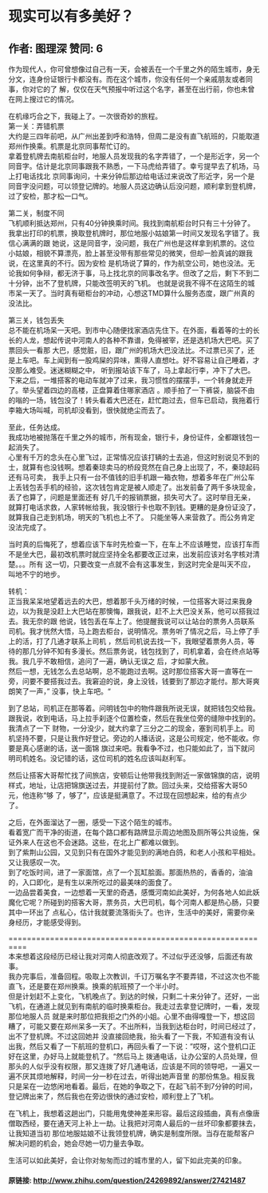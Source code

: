 # 现实可以有多美好？
## 作者: 图理深  赞同: 6
作为现代人，你可曾想像过自己有一天，会被丢在一个千里之外的陌生城市，身无分文，连身份证银行卡都没有。而在这个城市，你没有任何一个亲戚朋友或者同事，你对它的了
解，仅仅在天气预报中听过这个名字，甚至在出行前，你也未曾在网上搜过它的情况。  
  
在机缘巧合之下，我碰上了。一次很奇妙的旅程。  
第一关：弄错机票  
大约是三四年前吧，从广州出差到呼和浩特，但周二是没有直飞航班的，只能取道郑州作换乘。机票是北京同事帮忙订的。  
拿着登机牌去南航柜台时，地服人员发现我的名字弄错了，一个是形近字，另一个同音字。估计是北京同事跟我不熟悉，一下马虎给弄错了。幸亏提早去了机场，马上打电话找北
京同事询问，十来分钟后那边给电话过来说改了形近字，另一个是同音字没问题，可以领登记牌的。地服人员这边确认后没问题，顺利拿到登机牌，过了安检，那才松一口气。  
  
第二关，制度不同  
飞机顺利抵达郑州，只有40分钟换乘时间。我找到南航柜台时只有三十分钟了。我拿出打印的机票，换取登机牌时，那位地服小姑娘第一时间又发现名字错了。我信心满满的跟
她说，这是同音字，没问题，我在广州也是这样拿到机票的。这位小姑娘，相貌不算漂亮，脸上甚至没带有那些常见的微笑，但却一脸真诚的跟我说，在这里真的不行。因为安检
是机场说了算的，作为航空公司，她也没法。无论我如何争辩，都无济于事，马上找北京的同事改名字。但改了之后，剩下不到二十分钟，出不了登机牌，只能改签明天的飞机。
也就是说我不得不在这陌生的城市呆一天了。当时真有砸柜台的冲动，心想这TMD算什么服务态度，跟广州真的没法比。  
  
第三关，钱包丢失  
总不能在机场呆一天吧。到市中心随便找家酒店先住下。在外面，看着等的士的长长的人龙，想起传说中河南人的各种不靠谱，免得被宰，还是选机场大巴吧。买了票回头一看那
大巴，感觉脏，旧，跟广州的机场大巴没法比。不过票已买了，还是上车吧。车上闻到有一股鸡屎的异味，熏得人直想吐。好不容易让自己睡着，才没那么难受。迷迷糊糊之中，
听到报站该下车了，马上拿起行李，冲下了大巴。下来之后，一堆搭客的电动车就冲了过来，我习惯性的摆摆手，一个转身就走开了。举头望着四边的高楼，正盘算着住哪家酒店
。顺手拍了一下裤袋，脑袋不由的嗡的一场，钱包没了！转头看着大巴还在，赶忙跑过去，但车已启动，我拖着行李箱大场叫喊，司机却没看到，很快就绝尘而去了。  
  
至此，任务达成。  
我成功地被抛落在千里之外的城市，所有现金，银行卡，身份证件，全都跟钱包一起消失了。  
心里有千万的念头在心里飞过，正常情况应该打辆的士去追，但这时别说见不到的士，就算有也没钱啊。想着秦琼卖马的桥段竞然在自己身上出现了，不，秦琼起码还有马可卖，
我手上只有一台不值钱的旧手机跟一箱衣物，想着多年在广州公车上丢钱包丢手机的经验，这次钱包肯定是被人顺走了。出发前备了两千多块现金，丢了也算了，问题是里面还有
好几千的报销票据，损失可大了。这时举目无亲，就算打电话求救，人家转帐给我，我没银行卡也取不到钱。更糟的是身份证没了，就算我自己走到机场，明天的飞机也上不了。
只能坐等人来营救了。而公务肯定没法完成了。  
  
当时真的后悔死了，想着应该下车时先检查一下，在车上不应该睡觉，应该打车而不是坐大巴，最初改机票时就应坚持全名都要改正过来，出发前应该对名字核对清楚。。。所有
这一切，只要改变一点就不会有这事发生，到这时完全是叫天不应，叫地不宁的地步。  
  
转机：  
正当我呆呆地望着远去的大巴，想着那千头万绪的时候，一位搭客大哥过来我身边，以为我是没赶上大巴站在那懊悔，跟我说，赶不上大巴没关系，他可以搭我过去。我无奈的跟
他说，钱包丢在车上了。他提醒我说可以让站台的票务人员联系司机。我才恍然大悟，马上跑去柜台，说明情况。票务听了情况之后，马上停了手上的活，打了几通才联系上司机
，然后司机说去找一下，我眼望着票务人员，等待的那几分钟不知有多漫长。然后票务说，钱包找到了，司机拿着，会在终点站等我。我几乎不敢相信，追问了一遍，确认无误之
后，才如蒙大赦。  
然后一想，无钱怎么去总站啊，总不能跑过去啊。这时那位搭客大哥一直等在一旁，问要不要搭我过去。我窘迫的说，身上没钱，钱要到了那边才能付。那大哥爽朗笑了一声，”
没事，快上车吧。“  
  
到了总站，司机正在那等着。问明钱包中的物件跟我所说无误，就把钱包交给我。跟我说，收到电话，马上拉手刹逐个位置检查，然后在我坐位旁的缝隙中找到的。我清点了一下
财物，一分没少，就大约拿了三分之二的现金，塞到司机手上。司机坚持不要，只是让我作好登记。旁边的人播话说，这是公司规定，他不能收。你要是真心感谢的话，送一面锦
旗过来吧。我看争不过，也只能如此了，当下就问明司机姓名。没记错的话，这位司机的姓名应该叫赵利军。  
  
然后让搭客大哥帮忙找了间旅店，安顿后让他带我找到附近一家做锦旗的店，说明样式，地址，让店把锦旗送过去，并提前付了款。回过头来，交给搭客大哥50元，他连称“够
了，够了”，应该是挺满意了。不过现在回想起来，给的有点少了。  
  
之后，在外面溜达了一圈，感受一下这个陌生的城市。  
看着宽广而干净的街道，在每个路口都有路牌显示周边地图及厕所等公共设施，保证外来人在这也不会迷路。这些，在北上广都难以做到。  
到了紫荆山公园，又见到只有在国外才能见到的满地白鸽，和老人小孩和平相处。又让我感叹一次。  
到了吃饭时间，进了一家面馆，点了一个瓦缸脍面。那面热热的，香香的，油油的，入口即化，是有生以来所吃过的最美味的面食了。  
一边品尝着美食，一边想着一天里的奇遇，感慨河南如此美好，为何各地人如此妖魔化它呢？所碰到的搭客大哥，票务员，大巴司机，每个河南人都是热心肠，只要其中一环出了
点私心，估计我就要流落街头了。也许，生活中的美好，需要你亲身经历，才能感受得到。  
  
==========================================================  
本来想着这段经历已经让我对河南人彻底改观了。不过似乎还没够，后面还有故事。  
我办完事后，准备回程。吸取上次教训，千订万嘱名字不要弄错，不过这次也不能直飞，还是要在郑州换乘。换乘的航班预了一个半小时。  
但是计划赶不上变化，飞机晚点了。到达的时候，只剩二十来分钟了。还好，一出飞机，在通道上就见到有南航的临时换乘柜台。我走过去拿登记牌时，一看，发现那位地服人员
就是来时那位把我拒之门外的小姐。心里不由得嘎登一下，想这回糟了，可能又要在郑州呆多一天了。不出所料，当我到达柜台时，时间已经过了，出不了登机牌。不过这回她并
没直接回绝我，抬头看了一下我，不知道有没有认出我，然后又看了一下航班的登机口，再回头看了一下说：”哎呀，这个登机口正好在这里，办好马上就能登机了。“然后马上
拨通电话，让办公室的人员处理，但那头的人似乎没有权限，那又连拨了好几通电话，应该是不同的领导吧，一遍又一遍不厌其烦地解释，时间一分一秒在过去，听得出她声音里
的那份焦急。相反我只是呆在一边悠闲地看着。最后，在她的争取之下，在起飞前不到7分钟的时间，登记牌出来了，然后我也在旁边很快的通过安检，顺利登上了飞机。  
  
在飞机上，我想着这趟出门，只能用鬼使神差来形容。最后这段插曲，真有点像唐僧取西经，要在通天河上补上一劫。让我把对河南人最后的一丝坏印象都要抹去，让我知道当初
那位地服姑娘不让我领登机牌，确实是制度所限。当存在能帮客户解决问题的机会，她会尽她一切力量去争取。  
  
生活可以如此美好，会让你对匆匆而过的城市里的人，留下如此完美的印象。

#### 原链接: http://www.zhihu.com/question/24269892/answer/27421487